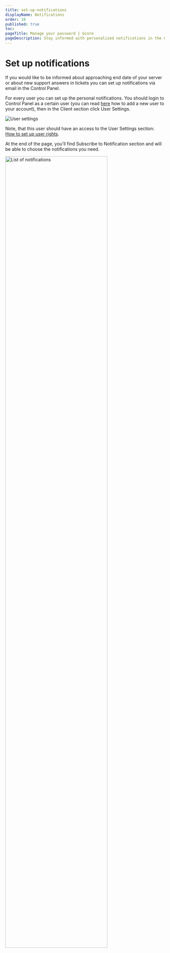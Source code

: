 ```yaml
---
title: set-up-notifications
displayName: Notifications
order: 10
published: true
toc:
pageTitle: Manage your password | Gcore
pageDescription: Stay informed with personalized notifications in the Control Panel. Set up email alerts for upcoming server end dates or new support ticket responses.
---
```

# Set up notifications

If you would like to be informed about approaching end date of your server or about new support answers in tickets you can set up notifications via email in the Control Panel.

For every user you can set up the personal notifications. You should login to Control Panel as a certain user (you can read <a href="https://gcore.com/docs/hosting/account-management/users/add-a-new-user-to-your-account" target="_blank">here</a> how to add a new user to your account), then in the Client section click User Settings.

<img src="https://assets.gcore.pro/docs/hosting/account-managemnt/set-up-notifications/mceclip0.png" alt="User settings">

Note, that this user should have an access to the User Settings section: <a href="https://gcore.com/docs/hosting/account-management/users/configure-user-rights" target="_blank">How to set up user rights</a>.

At the end of the page, you'll find Subscribe to Notification section and will be able to choose the notifications you need.

<img src="https://assets.gcore.pro/docs/hosting/account-managemnt/set-up-notifications/mceclip1.png" alt="List of notifications" width="80%">
